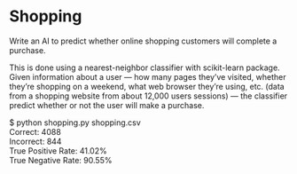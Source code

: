 # Shopping

Write an AI to predict whether online shopping customers will complete a purchase.

This is done using a nearest-neighbor classifier with scikit-learn package. Given information about a user — how many pages they’ve visited, whether they’re shopping on a weekend, what web browser they’re using, etc. (data from a shopping website from about 12,000 users sessions) — the classifier predict whether or not the user will make a purchase. 

$ python shopping.py shopping.csv  
Correct: 4088  
Incorrect: 844  
True Positive Rate: 41.02%  
True Negative Rate: 90.55%  
